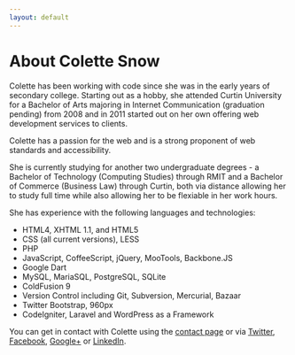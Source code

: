 ```yaml
---
layout: default
---
```

# About Colette Snow

Colette has been working with code since she was in the early years of secondary college. Starting out as a hobby, she attended Curtin University for a Bachelor of Arts majoring in Internet Communication (graduation pending) from 2008 and in 2011 started out on her own offering web development services to clients.

Colette has a passion for the web and is a strong proponent of web standards and accessibility. 

She is currently studying for another two undergraduate degrees - a Bachelor of Technology (Computing Studies) through RMIT and a Bachelor of Commerce (Business Law) through Curtin, both via distance allowing her to study full time while also allowing her to be flexiable in her work hours.

She has experience with the following languages and technologies:
* HTML4, XHTML 1.1, and HTML5
* CSS (all current versions), LESS
* PHP
* JavaScript, CoffeeScript, jQuery, MooTools, Backbone.JS
* Google Dart
* MySQL, MariaSQL, PostgreSQL, SQLite
* ColdFusion 9
* Version Control including Git, Subversion, Mercurial, Bazaar
* Twitter Bootstrap, 960px
* CodeIgniter, Laravel and WordPress as a Framework

You can get in contact with Colette using the [contact page](/contact) or via [Twitter](http://twitter.com/colette_snow/), [Facebook](http://facebook.com/colette.a.snow/), [Google+](https://plus.google.com/106627462472248198069/posts) or [LinkedIn](http://au.linkedin.com/in/colettesnow/).